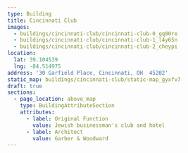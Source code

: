 ```yaml
---
type: Building
title: Cincinnati Club
images:
  - buildings/cincinnati-club/cincinnati-club-0_qq00re
  - buildings/cincinnati-club/cincinnati-club-1_l4y65n
  - buildings/cincinnati-club/cincinnati-club-2_cheypi
location:
  lat: 39.104539
  lng: -84.514975
address: '30 Garfield Place, Cincinnati, OH  45202'
static_map: buildings/cincinnati-club/static-map_gyxfv7
draft: true
sections:
  - page_location: above_map
    type: BuildingAttributeSection
    attributes:
      - label: Original Function
        value: Jewish businessman's club and hotel
      - label: Architect
        value: Garber & Woodward
---
```

